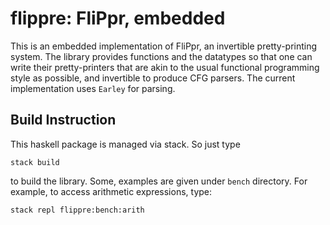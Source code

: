 # flippre: FliPpr, embedded 

This is an embedded implementation of FliPpr, an invertible
pretty-printing system. The library provides functions and the
datatypes so that one can write their pretty-printers that are akin to
the usual functional programming style as possible, and invertible to
produce CFG parsers. The current implementation uses `Earley` for
parsing.

## Build Instruction 

This haskell package is managed via stack. So just type

    stack build
    
to build the library. Some, examples are given under `bench`
directory. For example, to access arithmetic expressions, type: 

    stack repl flippre:bench:arith
    
    

